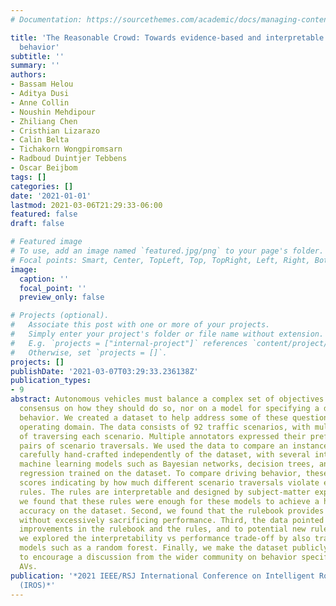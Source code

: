 ```yaml
---
# Documentation: https://sourcethemes.com/academic/docs/managing-content/

title: 'The Reasonable Crowd: Towards evidence-based and interpretable models of driving
  behavior'
subtitle: ''
summary: ''
authors:
- Bassam Helou
- Aditya Dusi
- Anne Collin
- Noushin Mehdipour
- Zhiliang Chen
- Cristhian Lizarazo
- Calin Belta
- Tichakorn Wongpiromsarn
- Radboud Duintjer Tebbens
- Oscar Beijbom
tags: []
categories: []
date: '2021-01-01'
lastmod: 2021-03-06T21:29:33-06:00
featured: false
draft: false

# Featured image
# To use, add an image named `featured.jpg/png` to your page's folder.
# Focal points: Smart, Center, TopLeft, Top, TopRight, Left, Right, BottomLeft, Bottom, BottomRight.
image:
  caption: ''
  focal_point: ''
  preview_only: false

# Projects (optional).
#   Associate this post with one or more of your projects.
#   Simply enter your project's folder or file name without extension.
#   E.g. `projects = ["internal-project"]` references `content/project/deep-learning/index.md`.
#   Otherwise, set `projects = []`.
projects: []
publishDate: '2021-03-07T03:29:33.236138Z'
publication_types:
- 9
abstract: Autonomous vehicles must balance a complex set of objectives. There is no
  consensus on how they should do so, nor on a model for specifying a desired driving
  behavior. We created a dataset to help address some of these questions in a limited
  operating domain. The data consists of 92 traffic scenarios, with multiple ways
  of traversing each scenario. Multiple annotators expressed their preference between
  pairs of scenario traversals. We used the data to compare an instance of a rulebook,
  carefully hand-crafted independently of the dataset, with several interpretable
  machine learning models such as Bayesian networks, decision trees, and logistic
  regression trained on the dataset. To compare driving behavior, these models use
  scores indicating by how much different scenario traversals violate each of 14 driving
  rules. The rules are interpretable and designed by subject-matter experts. First,
  we found that these rules were enough for these models to achieve a high classification
  accuracy on the dataset. Second, we found that the rulebook provides high interpretability
  without excessively sacrificing performance. Third, the data pointed to possible
  improvements in the rulebook and the rules, and to potential new rules. Fourth,
  we explored the interpretability vs performance trade-off by also training non-interpretable
  models such as a random forest. Finally, we make the dataset publicly available
  to encourage a discussion from the wider community on behavior specification for
  AVs.
publication: '*2021 IEEE/RSJ International Conference on Intelligent Robots and Systems
  (IROS)*'
---
```

